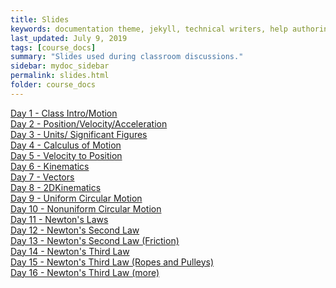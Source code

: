 ```yaml
---
title: Slides
keywords: documentation theme, jekyll, technical writers, help authoring tools, hat replacements
last_updated: July 9, 2019
tags: [course_docs]
summary: "Slides used during classroom discussions."
sidebar: mydoc_sidebar
permalink: slides.html
folder: course_docs
---
```



 [Day 1 - Class Intro/Motion][day1]  
 [Day 2 - Position/Velocity/Acceleration][day2]  
 [Day 3 - Units/ Significant Figures][day3]  
 [Day 4 - Calculus of Motion][day4]  
 [Day 5 - Velocity to Position][day5]  
 [Day 6 - Kinematics][day6]  
 [Day 7 - Vectors][day7]  
 [Day 8 - 2DKinematics][day8]  
 [Day 9 - Uniform Circular Motion][day9]  
 [Day 10 - Nonuniform Circular Motion][day10]  
 [Day 11 - Newton's Laws][day11]    
 [Day 12 - Newton's Second Law][day12]  
 [Day 13 - Newton's Second Law (Friction)][day13]  
 [Day 14 - Newton's Third Law][day14]    
 [Day 15 - Newton's Third Law (Ropes and Pulleys)][day15]     
 [Day 16 - Newton's Third Law (more)][day16]    
<!-- [Day 17 - Newton's Second Law (Circular Motion)][day16]  --->
<!-- [Day 18 - Newton's Second Law (Nonuniform Circular Motion)][day17]  --->
<!-- [Day 19 - Work and Energy][day19]      --->
<!-- [Day 20 - Springs and Power][day20]     --->
<!-- [Day 21 - Conservation of Energy][day21]  --->
<!-- [Day 22 - Energy Diagrams][day22]   --->   
<!-- [Day 23 - Momentum][day23]      --->
<!--[Day 25 - Jeopardy][day25]    --->  
<!-- [Day 26 - Center of Mass, Torque][day26]   --->
<!-- [Day 27 - Rotational Dynamics][day27]      --->
<!-- [Day 28 - Static Equilibrium, Rolling Motion][day28]     ---> 
<!-- [Day 29 - Conservation of Angular Momentum][day29]   --->    
<!--[Day 30 - Gravitation][day30]    --->  
<!--[Day 31 - Gravitational Potential Energy][day31]--->  

[day1]: ../course_docs/slides/D1-IntroToPH121.pdf  
[day2]: ../course_docs/slides/D2-Position_Velocity_Acceleration_MDs.pdf  
[day3]: ../course_docs/slides/Day3-Units-SigFigs.pdf  
[day4]: ../course_docs/slides/D4-Calc_of_Motion.pdf  
[day5]: ../course_docs/slides/D5-Velocity_to_Position.pdf  
[day6]: ../course_docs/slides/D6-Kinematics.pdf  
[day7]: ../course_docs/slides/D7-Vectors.pdf  
[day8]: ../course_docs/slides/D8-2DKinematics.pdf    
[day9]: ../course_docs/slides/D9-Uniform_Circular_Motion.pdf    
[day10]: ../course_docs/slides/D10-Nonuniform_Circular_Motion.pdf    
[day11]: ../course_docs/slides/D11-Newtons_Laws.pdf    
[day12]: ../course_docs/slides/D12-Newtons_Second_Law.pdf  
[day13]: ../course_docs/slides/D13-N2_with_Friction.pdf  
[day14]: ../course_docs/slides/D14-Newtons_Third.pdf  
[day15]: ../course_docs/slides/D15-Newtons_Third_Ropes_Pulleys.pdf  
[day16]: ../course_docs/slides/D16-More_Newtons_Third.pdf  
[day17]: ../course_docs/slides/D17-Newt_2_Circular.pdf  
[day18]: ../course_docs/slides/D18-N2_NonUniform_Circular.pdf  
[day19]: ../course_docs/slides/D19-Work_Energy.pdf  
[day20]: ../course_docs/slides/D20-Spring_Power.pdf  
[day21]: ../course_docs/slides/D21-Cons_of_Energy.pdf  
[day22]: ../course_docs/slides/D22-Energy_Diagrams.pdf  
[day23]: ../course_docs/slides/D23-Momentum.pdf  
[day25]: ../course_docs/slides/D25-Jeopardy.pdf  
[day26]: ../course_docs/slides/D26-Torque-COM.pdf  
[day27]: ../course_docs/slides/D27-Torque_Dynamics.pdf  
[day28]: ../course_docs/slides/D28-Equilibrium-Rolling.pdf  
[day29]: ../course_docs/slides/D29-Ang_Mom.pdf  
<!--[day30]: ../course_docs/slides/D30-Gravity.pdf--->  
<!--[day31]: ../course_docs/slides/D31-Grav_Pot_Energy.pdf--->  



